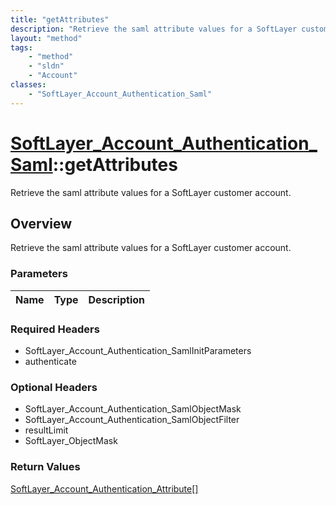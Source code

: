 ```yaml
---
title: "getAttributes"
description: "Retrieve the saml attribute values for a SoftLayer customer account."
layout: "method"
tags:
    - "method"
    - "sldn"
    - "Account"
classes:
    - "SoftLayer_Account_Authentication_Saml"
---
```

# [SoftLayer_Account_Authentication_Saml](/reference/services/SoftLayer_Account_Authentication_Saml)::getAttributes

Retrieve the saml attribute values for a SoftLayer customer account.


## Overview 
Retrieve the saml attribute values for a SoftLayer customer account.

### Parameters 
|Name | Type | Description |
| --- | --- | --- |


### Required Headers
* SoftLayer_Account_Authentication_SamlInitParameters
* authenticate

### Optional Headers
* SoftLayer_Account_Authentication_SamlObjectMask
* SoftLayer_Account_Authentication_SamlObjectFilter
* resultLimit
* SoftLayer_ObjectMask

### Return Values
<a href='/reference/datatypes/SoftLayer_Account_Authentication_Attribute'>SoftLayer_Account_Authentication_Attribute[] </a>

